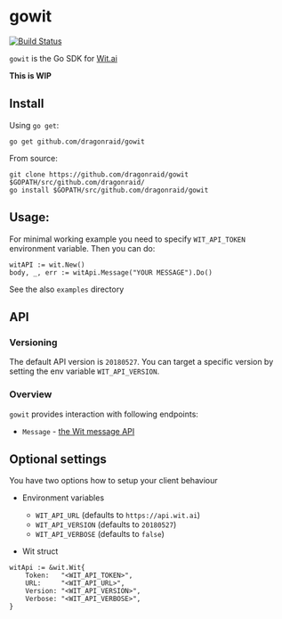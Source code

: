# gowit

[![Build Status](https://travis-ci.org/dragonraid/gowit.svg?branch=master)](https://travis-ci.org/dragonraid/gowit)

`gowit` is the Go SDK for [Wit.ai](https://wit.ai/)

**This is WIP**

## Install
Using `go get`:
```
go get github.com/dragonraid/gowit
```	
From source:
```
git clone https://github.com/dragonraid/gowit $GOPATH/src/github.com/dragonraid/
go install $GOPATH/src/github.com/dragonraid/gowit
```	
## Usage:

For minimal working example you need to specify `WIT_API_TOKEN` environment variable. Then you can do:
```
witAPI := wit.New()
body, _, err := witApi.Message("YOUR MESSAGE").Do()
```

See the also `examples` directory

## API

### Versioning
The default API version is `20180527`. You can target a specific version by setting the env variable `WIT_API_VERSION`. 

### Overview

`gowit` provides interaction with following endpoints:

* `Message` - [the Wit message API](https://wit.ai/docs/http/20170307#get--message-link)


## Optional settings
You have two options how to setup your client behaviour
* Environment variables
	* `WIT_API_URL`     (defaults to `https://api.wit.ai`)
	* `WIT_API_VERSION` (defaults to `20180527`)
	* `WIT_API_VERBOSE` (defaults to `false`) 
	
	
* Wit struct 
```
witApi := &wit.Wit{
	Token:   "<WIT_API_TOKEN>",
	URL:     "<WIT_API_URL>",
	Version: "<WIT_API_VERSION>",
	Verbose: "<WIT_API_VERBOSE>",
}
```

